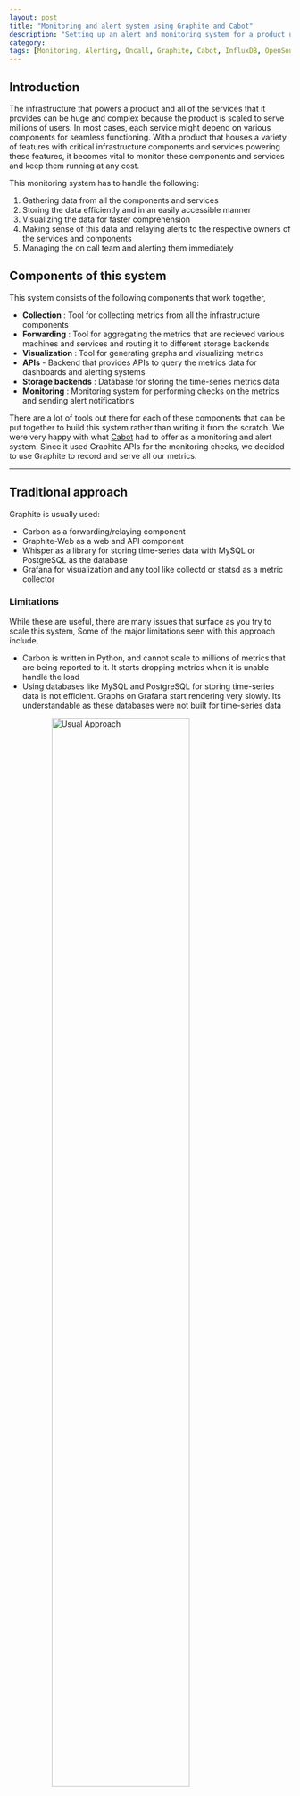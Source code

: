 ```yaml
---
layout: post
title: "Monitoring and alert system using Graphite and Cabot"
description: "Setting up an alert and monitoring system for a product using Graphite and Django"
category:
tags: [Monitoring, Alerting, Oncall, Graphite, Cabot, InfluxDB, OpenSource, DevOps]
---
```


## Introduction ##

The infrastructure that powers a product and all of the services that it provides can be huge and complex because the product is scaled to serve millions of users.
In most cases, each service might depend on various components for seamless functioning. With a product that houses a variety of features with critical infrastructure components and services powering these features,
it becomes vital to monitor these components and services and keep them running at any cost. 

This monitoring system has to handle the following:

  1. Gathering data from all the components and services
  2. Storing the data efficiently and in an easily accessible manner
  3. Visualizing the data for faster comprehension
  4. Making sense of this data and relaying alerts to the respective owners of the services and components
  5. Managing the on call team and alerting them immediately

## Components of this system ##

This system consists of the following components that work together,

  - **Collection** : Tool for collecting metrics from all the infrastructure components
  - **Forwarding** : Tool for aggregating the metrics that are recieved various machines and services and routing it to different storage backends
  - **Visualization** : Tool for generating graphs and visualizing metrics
  - **APIs** - Backend that provides APIs to query the metrics data for dashboards and alerting systems
  - **Storage backends** : Database for storing the time-series metrics data
  - **Monitoring** : Monitoring system for performing checks on the metrics and sending alert notifications

There are a lot of tools out there for each of these components that can be put together to build this system rather than writing it from the scratch.
We were very happy with what [Cabot](http://cabotapp.com/) had to offer as a monitoring and alert system. Since it used Graphite APIs for the monitoring checks,
we decided to use Graphite to record and serve all our metrics.

***
## Traditional approach ##

Graphite is usually used:
  - Carbon as a forwarding/relaying component
  - Graphite-Web as a web and API component
  - Whisper as a library for storing time-series data with MySQL or PostgreSQL as the database
  - Grafana for visualization and any tool like collectd or statsd as a metric collector

### Limitations ###

While these are useful, there are many issues that surface as you try to scale this system, 
Some of the major limitations seen with this approach include,
  - Carbon is written in Python, and cannot scale to millions of metrics that are being reported to it. It starts dropping metrics when it is unable handle the load
  - Using databases like MySQL and PostgreSQL for storing time-series data is not efficient. Graphs on Grafana start rendering very slowly. Its understandable as these databases were not built for time-series data


<img src="/images/cabot-1.png" alt="Usual Approach" style="width: 70%;display: block;margin: 0 auto;"/>


## Influx to the rescue! ##

InfluxDB is a database that is written in Go, primarily for time-series metric data. This database is by far the best option for a database to be used with Graphite. We also found alternatives to other components to use InfluxDB with Graphite.

Some of the alternative components that we found to be better include,

  - **[carbon-relay-ng](https://github.com/graphite-ng/carbon-relay-ng)**: This is a carbon that is written in Go. It can scale to 2500 metrics/s or 150k minutely. It is used for forwarding the metrics to InfluxDB which has a graphite listener to receive the data in the Graphite format
  - **[Grafana](https://grafana.com/)**: This has the capability of adding graphite as a data source and helps in creating and rendering graphs effortlessly
  - **[graphite-api](https://github.com/brutasse/graphite-api)**: This is the API component. It is the APIs in graphite-web without the web interface and is much lighter. It uses [InfluxGraph](https://github.com/InfluxGraph/influxgraph) as a storage backend.
  - **[InfluxDB](https://www.influxdata.com/)**: serves as a kickass backend to store the metrics data!


<img src="/images/cabot-2.png" alt="Better Approach" style="width: 70%;display: block;margin: 0 auto;"/>

***
## Putting these components together ##

### Carbon Relay Ng ###

You can install carbon-relay-ng from [here](https://packagecloud.io/raintank/raintank/packages/ubuntu/trusty/carbon-relay-ng_0.8-1_amd64.deb). The following points have to be kept in mind while using it:

  - The conf file in ***/etc/carbon-relay-ng/carbon-relay-ng.conf*** has the
    params ***spool-dir*** and ***pid-file***. In case of errors due to these parameters, set them to ***/var/spool/carbon-relay-ng*** and ***/var/run/carbon-relay-ng.pid***. Create the directory in spool, if required.
  - It supports routing to various sources by creating routes in the ***config file***. For more information, read the documentation.
  - It allows the blacklisting of metrics based on the prefix, regex, or substring match.
  - It provides aggregators to batch metrics for an interval and appies aggregation functions on the values. The aggregated value is then routed to the destination.
  - It also allows rewriters to rewrite metric names.
  - It comes with a UI where new routes can be added during runtime.

#### Sample Route ####

```
Format : addRoute <type> <key> [opts]   <dest>  [<dest>[...]]
'addRoute sendAllMatch collectd  127.0.0.1:2005 prefix=hemetrics'
```

Multiple such routes can be added to the ***init*** list in the config file. Here the command **addRoute** adds a new route of the type **sendAllMatch**, **which sends metrics to all destinations that match!**. Metrics can be matched by using prefixes, substring, or regex matches.

In this case the route has the key ***collectd*** and sends metric data with the prefix ***hemetrics*** to all matching destinations where the destination is expected to be a TCP endpoint (IP:port combination).

[**carbon-relay-ng**](https://github.com/graphite-ng/carbon-relay-ng#tcp-interface) provides a lot more options for matching and transforming data. For more information, read the documentation. :)

***
### Collectd ###

Collectd is used for the metrics-collection component. You can get ***collectd*** from [here](https://collectd.org/download.shtml). ***Collectd*** provides a lot of [plugins](https://collectd.org/documentation/manpages/collectd.conf.5.shtml) for collecting various metrics.
Some important plugins to look at are CPU, memory, and disk. It also provides plugins for other tools like MySQL, Redis, PostgreSQL and amqp.

Custom metrics can be reported to ***carbon-relay-ng*** using the Python plugin that runs a Python script to collect metrics.
This is an [example](https://github.com/chrisboulton/collectd-python-mysql/blob/master/mysql.py) of writing custom-service plugins (in Python) that are used by ***collectd***. Most importantly the write_graphite plugin is used to report metrics to ***carbon-relay-ng*** in the graphite line format.

This is the format of the ***write_graphite*** plugin that should be added in the ***collectd*** config file
```
<Plugin write_graphite>     
    <Node "graphite">       
        Host "<carbon-server-ip>"
        Port "<carbon-server-port>"         
        Protocol "tcp"      
        LogSendErrors true  
        Prefix "random_prefix."
        StoreRates true     
        AlwaysAppendDS false
        EscapeCharacter "_" 
    </Node>                 
</Plugin>

# Important: You must use the right prefix. If it does not match with
# any of the carbon routes that have been configured, then carbon-relay-ng will
# drop the metrics.
```

The intervals in which ***collectd*** sends metrics is configured a the global level in the config file for all the plugins by using the ***Interval*** parameter. It can be specified inside each plugin to override the interval for that plugin.

***Collectd*** is one of the tools that is used to report metrics. Many other tools can be used to report metrics to graphite with this architecture. Some alternatives can be found [here](http://graphite.readthedocs.io/en/latest/tools.html#collection).

Carbon or carbon-relay-ng in our case, can be fed externally too by using the line-text protocol. For more information, read the relevant documentation [here](http://graphite.readthedocs.io/en/latest/feeding-carbon.html).

***
### Grafana ###

Grafana as a visualization component, provides a plethora of options like histograms, heat maps, and graphs. Grafana provides alerting options and notifications on alerts to PagerDuty, Slack, and a few other services. However, since we wanted something
more than that we decided to deploy Cabot as the monitoring and alerting component.

Grafana enables us to create beautiful dashboards and renders it seamlessly for the on-call team to monitor various components in a single dashboard. Installing grafana
and creating dashboards is a cakewalk. Start creating your dashboards [here](http://docs.grafana.org/installation/debian/).


<img src="/images/cabot-3.png" alt="Usual Approach" style="width: 85%;display: block;margin: 0 auto;"/>

***
## Graphite API  & Influx Graph ##

[**Graphite-API**](https://github.com/brutasse/graphite-api) is grahpite-web with just the HTTP APIs and not the web interface. It implements most of the APIs. To make Graphite-API use InfluxDB as the datasource, install [**Influx Graph**](https://github.com/InfluxGraph/influxgraph) (storage plugin for Graphite-API).

The configuration for Graphite-API resides in ***/etc/graphite-api.yaml***. An example for it can be found [here](https://github.com/InfluxGraph/influxgraph/blob/master/graphite-api.yaml.example)

Installing Influx Graph installs Graphite-API and a lot more dependencies including InfluxDB. Graphite-API provides a lot of configuration options for using standard templates for queries, caching queries in memcache, aggregation functions, and grouping data bases on intervals combined with query-retention policies to cache queries of certain intervals for specific amounts of time.

When templates are added, the API expects queries for the metrics of the format that is specified in these templates only. Any other queries will return zero results.

Graphite-API can be deployed in various [ways](https://graphite-api.readthedocs.io/en/latest/deployment.html). At HackerEarth we have deployed it using NGINX and uWSGI.

***
## Cabot ##

Cabot is an open-source monitoring and alert system written in Python and Django. It provides the best features of PagerDuty free of cost.

The documentation is pretty good for setting it up and getting it work without any hassles. Some of the best features of Cabot include:

  - Web interface to configure services, checksi, and users
  - Good coupling of services, checks, and users. This allows certain default users to be notified for every service.
  - Checks that include graphite metric checks, jenkins job checks, and http endpoint checks.
  - Alerts sent through email, Hipchat, Slack, phone and SMS (Twilio).
  - Recovery instructions can be tagged with every check
  - Easy integration of custom alerts.
  - On-call management, users on call are picked up from a Google Calendar and updated every half hour.
  - Easy deployment

All of the cabot configuration options can be found [here](http://cabotapp.com/use/configuration.html).

**Note**: Cabot uses Celery to run all the service check tasks. The configuration parameter ***CELERY\_BROKER\_URL*** requires a redis host with the right authentication. Also set the ***WWW\_HTTP\_HOST*** to the FQDN of the server.

Check if all the checks are running by visiting /status/ endpoint.


<img src="/images/cabot-4.png" alt="Usual Approach" style="width: 85%;display: block;margin: 0 auto;"/>

<br/>

<img src="/images/cabot-5.png" alt="Usual Approach" style="width: 85%;display: block;margin: 0 auto;"/>


***

## Final Words ##

## References ##

